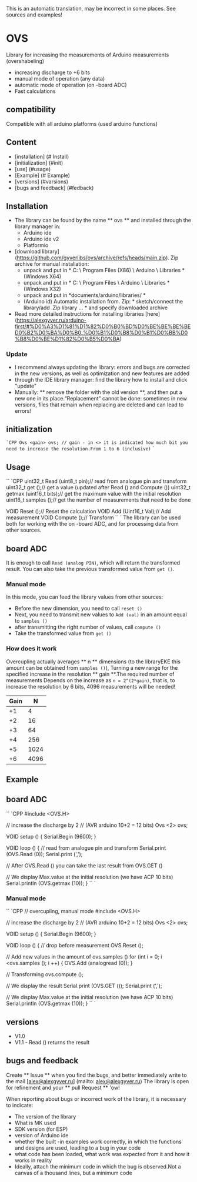 This is an automatic translation, may be incorrect in some places. See sources and examples!

# OVS
Library for increasing the measurements of Arduino measurements (overshabeling)
- increasing discharge to +6 bits
- manual mode of operation (any data)
- automatic mode of operation (on -board ADC)
- Fast calculations

## compatibility
Compatible with all arduino platforms (used arduino functions)

## Content
- [installation] (# Install)
- [initialization] (#init)
- [use] (#usage)
- [Example] (# Example)
- [versions] (#varsions)
- [bugs and feedback] (#fedback)

<a id="install"> </a>
## Installation
- The library can be found by the name ** ovs ** and installed through the library manager in:
    - Arduino ide
    - Arduino ide v2
    - Platformio
- [download library] (https://github.com/gyverlibs/ovs/archive/refs/heads/main.zip). Zip archive for manual installation:
    - unpack and put in * C: \ Program Files (X86) \ Arduino \ Libraries * (Windows X64)
    - unpack and put in * C: \ Program Files \ Arduino \ Libraries * (Windows X32)
    - unpack and put in *documents/arduino/libraries/ *
    - (Arduino id) Automatic installation from. Zip: * sketch/connect the library/add .Zip library ... * and specify downloaded archive
- Read more detailed instructions for installing libraries [here] (https://alexgyver.ru/arduino-first/#%D0%A3%D1%81%D1%82%D0%B0%BD%D0%BE%BE%BE%BED0%B2%D0%BA%D0%B0_%D0%B1%D0%B8%D0%B1%D0%BB%D0%B8%D0%BE%D1%82%D0%B5%D0%BA)
### Update
- I recommend always updating the library: errors and bugs are corrected in the new versions, as well as optimization and new features are added
- through the IDE library manager: find the library how to install and click "update"
- Manually: ** remove the folder with the old version **, and then put a new one in its place.“Replacement” cannot be done: sometimes in new versions, files that remain when replacing are deleted and can lead to errors!


<a id="init"> </a>
## initialization
`` `CPP
Ovs <gain> ovs;
// gain - in <> it is indicated how much bit you need to increase the resolution.From 1 to 6 (inclusive)
`` `

<a id="usage"> </a>
## Usage
`` `CPP
uint32_t Read (uint8_t pin);// read from analogue pin and transform
uint32_t get ();// get a value (updated after Read () and Compute ())
uint32_t getmax (uint16_t bits);// get the maximum value with the initial resolution
uint16_t samples ();// get the number of measurements that need to be done

VOID Reset ();// Reset the calculation
VOID Add (Uint16_t Val);// Add measurement
VOID Compute ();// Transform
`` `
The library can be used both for working with the on -board ADC, and for processing data from other sources.

## board ADC
It is enough to call `Read (analog PIN)`, which will return the transformed result.
You can also take the previous transformed value from `get ()`.

### Manual mode
In this mode, you can feed the library values from other sources:
- Before the new dimension, you need to call `reset ()`
- Next, you need to transmit new values to `Add (val)` in an amount equal to `samples ()`
- after transmitting the right number of values, call `compute ()`
- Take the transformed value from `get ()`

### How does it work
Overcupling actually averages ** n ** dimensions (to the libraryEKE this amount can be obtained from `samples ()`),
Turning a new range for the specified increase in the resolution ** gain **.The required number of measurements
Depends on the increase as `n = 2^(2*gain)`, that is, to increase the resolution by 6 bits, 4096 measurements will be needed!

Gain | N |
---- | ------ |
+1 | 4 |
+2 | 16 |
+3 | 64 |
+4 | 256 |
+5 | 1024 |
+6 | 4096 |

<a id="EXAMPLE"> </a>
## Example
## board ADC
`` `CPP
#include <OVS.H>

// increase the discharge by 2
// (AVR arduino 10+2 = 12 bits)
Ovs <2> ovs;

VOID setup () {
  Serial.Begin (9600);
}

VOID loop () {
  // read from analogue pin and transform
  Serial.print (OVS.Read (0));
  Serial.print (',');
  
  // After OVS.Read () you can take the last result from OVS.GET ()

  // We display Max.value at the initial resolution (we have ACP 10 bits)
  Serial.println (OVS.getmax (10));
}
`` `

### Manual mode
`` `CPP
// overcupling, manual mode
#include <OVS.H>

// increase the discharge by 2
// (AVR arduino 10+2 = 12 bits)
Ovs <2> ovs;

VOID setup () {
  Serial.Begin (9600);
}

VOID loop () {
  // drop before measurement
  OVS.Reset ();

  // Add new values in the amount of ovs.samples ()
  for (int i = 0; i <ovs.samples (); i ++) {
    OVS.Add (analogread (0));
  }

  // Transforming
  ovs.compute ();

  // We display the result
  Serial.print (OVS.GET ());
  Serial.print (',');

  // We display Max.value at the initial resolution (we have ACP 10 bits)
  Serial.println (OVS.getmax (10));
}
`` `

<a id="versions"> </a>
## versions
- V1.0
- V1.1 - Read () returns the result

<a id="feedback"> </a>
## bugs and feedback
Create ** Issue ** when you find the bugs, and better immediately write to the mail [alex@alexgyver.ru] (mailto: alex@alexgyver.ru)
The library is open for refinement and your ** pull Request ** 'ow!


When reporting about bugs or incorrect work of the library, it is necessary to indicate:
- The version of the library
- What is MK used
- SDK version (for ESP)
- version of Arduino ide
- whether the built -in examples work correctly, in which the functions and designs are used, leading to a bug in your code
- what code has been loaded, what work was expected from it and how it works in reality
- Ideally, attach the minimum code in which the bug is observed.Not a canvas of a thousand lines, but a minimum code